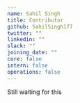 ```yaml
---
name: Sahil Singh
title: Contributor
github: SahilSingh177
twitter: ""
linkedin: ""
slack: ""
joining_date: ""
core: false
intern: false
operations: false
---
```


Still waiting for this
